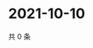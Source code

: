 # 2021-10-10

共 0 条

<!-- BEGIN WEIBO -->
<!-- 最后更新时间 Sun Oct 10 2021 07:10:55 GMT+0800 (China Standard Time) -->

<!-- END WEIBO -->
